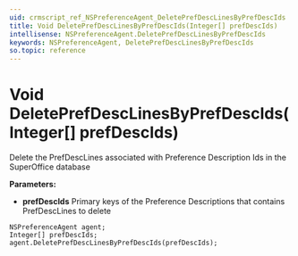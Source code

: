 ```yaml
---
uid: crmscript_ref_NSPreferenceAgent_DeletePrefDescLinesByPrefDescIds
title: Void DeletePrefDescLinesByPrefDescIds(Integer[] prefDescIds)
intellisense: NSPreferenceAgent.DeletePrefDescLinesByPrefDescIds
keywords: NSPreferenceAgent, DeletePrefDescLinesByPrefDescIds
so.topic: reference
---
```


# Void DeletePrefDescLinesByPrefDescIds(Integer[] prefDescIds)

Delete the PrefDescLines associated with Preference Description Ids in the SuperOffice database

**Parameters:**
 - **prefDescIds** Primary keys of the Preference Descriptions that contains PrefDescLines to delete

```crmscript
NSPreferenceAgent agent;
Integer[] prefDescIds;
agent.DeletePrefDescLinesByPrefDescIds(prefDescIds);
```

